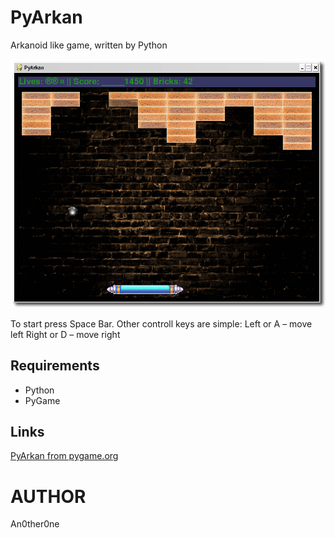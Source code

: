 # PyArkan
Arkanoid like game, written by Python

![Screenshot](https://raw.githubusercontent.com/An0ther0ne/PyArkan/master/scrshot.png)

To start press Space Bar.
Other controll keys are simple: 
Left or A  – move left
Right or D – move right

## Requirements

* Python
* PyGame

## Links

[PyArkan from pygame.org](https://www.pygame.org/project/4405)

# AUTHOR
   An0ther0ne
   
